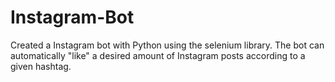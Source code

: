 # Instagram-Bot
Created a Instagram bot with Python using the selenium library. The bot can automatically "like" a desired amount of Instagram posts according to a given hashtag.
